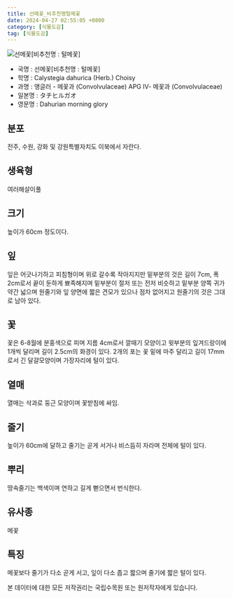 ```yaml
---
title: 선메꽃_비추천명털메꽃
date: 2024-04-27 02:55:05 +0800
category: [식물도감]
tag: [식물도감]
---
```




![선메꽃[비추천명 : 털메꽃]](/fileUpload/plants/basic/Convolvulaceae/Calystegia/2419/2_th2.JPG)
- 국명 : 선메꽃[비추천명 : 털메꽃]
- 학명 : Calystegia dahurica (Herb.) Choisy
- 과명 : 앵글러 - 메꽃과 (Convolvulaceae) APG Ⅳ- 메꽃과 (Convolvulaceae)
- 일본명 : タチヒルガオ
- 영문명 : Dahurian morning glory


## 분포
전주, 수원, 강화 및 강원특별자치도 이북에서 자란다.
## 생육형
여러해살이풀
## 크기
높이가 60cm 정도이다.
## 잎
잎은 어긋나기하고 피침형이며 위로 갈수록 작아지지만 밑부분의 것은 길이 7cm, 폭 2cm로서 끝이 둔하게 뾰족해지며 밑부분이 절저 또는 전저 비슷하고 밑부분 양쪽 귀가 약간 넓으며 원줄기와 잎 양면에 짧은 견모가 있으나 점차 없어지고 원줄기의 것은 그대로 남아 있다.
## 꽃
꽃은 6-8월에 분홍색으로 피며 지름 4cm로서 깔때기 모양이고 윗부분의 잎겨드랑이에 1개씩 달리며 길이 2.5cm의 화경이 있다. 2개의 포는 꽃 밑에 마주 달리고 길이 17mm로서 긴 달걀모양이며 가장자리에 털이 있다.
## 열매
열매는 삭과로 둥근 모양이며 꽃받침에 싸임.
## 줄기
높이가 60cm에 달하고 줄기는 곧게 서거나 비스듬히 자라며 전체에 털이 있다.
## 뿌리
땅속줄기는 백색이며 연하고 길게 뻗으면서 번식한다.
## 유사종
메꽃
## 특징
메꽃보다 줄기가 다소 곧게 서고, 잎이 다소 좁고 짧으며 줄기에 짧은 털이 있다.






본 데이터에 대한 모든 저작권리는 국립수목원 또는 원저작자에게 있습니다.
